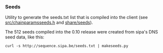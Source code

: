 ### Seeds ###

Utility to generate the seeds.txt list that is compiled into the client
(see [src/chainparamsseeds.h](/src/chainparamsseeds.h) and [share/seeds](/share/seeds)).

The 512 seeds compiled into the 0.10 release were created from sipa's DNS seed data, like this:

	curl -s http://sequence.sipa.be/seeds.txt | makeseeds.py
